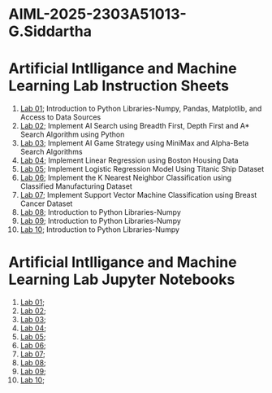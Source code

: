 # AIML-2025-2303A51013-G.Siddartha
# Artificial Intlligance and Machine Learning Lab Instruction Sheets
1. [Lab 01](https://github.com/2303A51013/AIML-2025/blob/main/AIML_A1.pdf); Introduction to Python Libraries-Numpy, Pandas, Matplotlib, and Access to Data Sources
2. [Lab 02](https://github.com/2303A51013/AIML-2025/blob/main/AIML_A2.pdf); Implement AI Search using Breadth First, Depth First and A* Search Algorithm using Python
3. [Lab 03](https://github.com/2303A51013/AIML-2025/blob/main/AIML_A3.pdf); Implement AI Game Strategy using MiniMax and Alpha-Beta Search Algorithms
4. [Lab 04](https://github.com/2303A51013/AIML-2025/blob/main/AIML_A4.pdf); Implement Linear Regression using Boston Housing Data
5. [Lab 05](https://github.com/2303A51013/AIML-2025/blob/main/AIML_A5.pdf); Implement Logistic Regression Model Using Titanic Ship Dataset
6. [Lab 06](https://github.com/2303A51013/AIML-2025/blob/main/AIML_A6.pdf); Implement the K Nearest Neighbor Classification using Classified Manufacturing Dataset
7. [Lab 07](https://github.com/2303A51013/AIML-2025/blob/main/AIML_A7.pdf); Implement Support Vector Machine Classification using Breast Cancer Dataset
8. [Lab 08](); Introduction to Python Libraries-Numpy
9. [Lab 09](); Introduction to Python Libraries-Numpy
10. [Lab 10](); Introduction to Python Libraries-Numpy

# Artificial Intlligance and Machine Learning Lab Jupyter Notebooks
1. [Lab 01](https://github.com/2303A51013/AIML-2025/blob/main/AIML_LAB01.ipynb);
2. [Lab 02](https://github.com/2303A51013/AIML-2025/blob/main/AIML_LAB02.ipynb);
3. [Lab 03](https://github.com/2303A51013/AIML-2025/blob/main/AIML_LAB03.ipynb);
4. [Lab 04](https://github.com/2303A51013/AIML-2025/blob/main/AIML_LAB04.ipynb);
5. [Lab 05](https://github.com/2303A51013/AIML-2025/blob/main/AIML_LAB05.ipynb);
6. [Lab 06](https://github.com/2303A51013/AIML-2025/blob/main/AIML_LAB06.ipynb);
7. [Lab 07]();
8. [Lab 08]();
9. [Lab 09]();
10. [Lab 10]();
